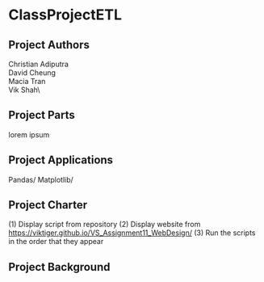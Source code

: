 # ClassProjectETL

## Project Authors

Christian Adiputra\
David Cheung\
Macia Tran\
Vik Shah\

## Project Parts

lorem ipsum

## Project Applications

Pandas/
Matplotlib/

## Project Charter
(1) Display script from repository
(2) Display website from https://viktiger.github.io/VS_Assignment11_WebDesign/
(3) Run the scripts in the order that they appear

## Project Background
